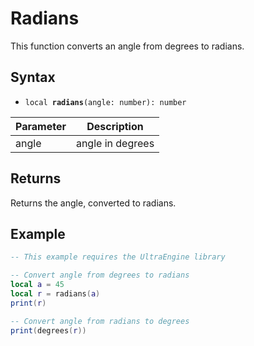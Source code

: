 # Radians

This function converts an angle from degrees to radians.

## Syntax

- `local `**`radians`**`(angle: number): number`

| Parameter | Description |
| --- | --- |
| angle | angle in degrees |

## Returns

Returns the angle, converted to radians.

## Example

```lua
-- This example requires the UltraEngine library

-- Convert angle from degrees to radians
local a = 45
local r = radians(a)
print(r)

-- Convert angle from radians to degrees
print(degrees(r))
```